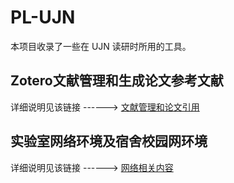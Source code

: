 # PL-UJN

本项目收录了一些在 UJN 读研时所用的工具。

## Zotero文献管理和生成论文参考文献

详细说明见该链接 ------> [文献管理和论文引用](https://github.com/nicholas9698/PL-UJN/tree/main/%E6%96%87%E7%8C%AE%E7%AE%A1%E7%90%86%E5%92%8C%E8%AE%BA%E6%96%87%E5%BC%95%E7%94%A8)

## 实验室网络环境及宿舍校园网环境

详细说明见该链接 ------> [网络相关内容](https://github.com/nicholas9698/PL-UJN/tree/main/%E7%BD%91%E7%BB%9C%E7%9B%B8%E5%85%B3%E5%86%85%E5%AE%B9)
